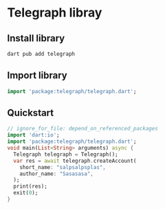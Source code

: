 # Telegraph libray

## Install library
```bash
dart pub add telegraph
```

## Import library
```dart
import 'package:telegraph/telegraph.dart'; 
```


## Quickstart
```dart
// ignore_for_file: depend_on_referenced_packages
import 'dart:io';
import 'package:telegraph/telegraph.dart'; 
void main(List<String> arguments) async {
  Telegraph telegraph = Telegraph();
  var res = await telegraph.createAccount(
    short_name: "salpsalpsplas",
    author_name: "Sasasasa",
  );
  print(res);
  exit(0);
}
```